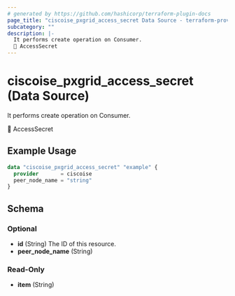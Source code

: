 ```yaml
---
# generated by https://github.com/hashicorp/terraform-plugin-docs
page_title: "ciscoise_pxgrid_access_secret Data Source - terraform-provider-ciscoise"
subcategory: ""
description: |-
  It performs create operation on Consumer.
  🚧 AccessSecret
---
```


# ciscoise_pxgrid_access_secret (Data Source)

It performs create operation on Consumer.

🚧 AccessSecret

## Example Usage

```terraform
data "ciscoise_pxgrid_access_secret" "example" {
  provider       = ciscoise
  peer_node_name = "string"
}
```

<!-- schema generated by tfplugindocs -->
## Schema

### Optional

- **id** (String) The ID of this resource.
- **peer_node_name** (String)

### Read-Only

- **item** (String)


